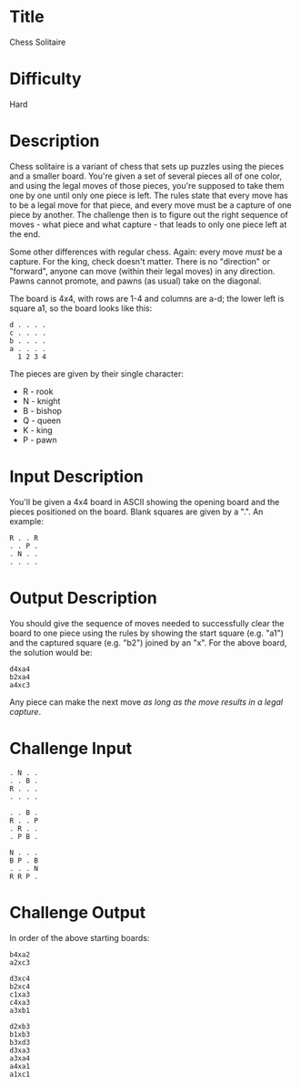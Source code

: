 # Title

Chess Solitaire

# Difficulty

Hard

# Description

Chess solitaire is a variant of chess that sets up puzzles using the pieces and a smaller board. You're given a set of several pieces all of one color, and using the legal moves of those pieces, you're supposed to take them one by one until only one piece is left. The rules state that every move has to be a legal move for that piece, and every move must be a capture of one piece by another. The challenge then is to figure out the right sequence of moves - what piece and what capture - that leads to only one piece left at the end.

Some other differences with regular chess. Again: every move *must* be a capture. For the king, check doesn't matter. There is no "direction" or "forward", anyone can move (within their legal moves) in any direction. Pawns cannot promote, and pawns (as usual) take on the diagonal. 

The board is 4x4, with rows are 1-4 and columns are a-d; the lower left is square a1, so the board looks like this:
    
    d . . . .
    c . . . .
    b . . . .
    a . . . .
      1 2 3 4

The pieces are given by their single character:

- R - rook
- N - knight
- B - bishop
- Q - queen
- K - king
- P - pawn

# Input Description

You'll be given a 4x4 board in ASCII showing the opening board and the pieces positioned on the board. Blank squares are given by a ".". An example:

    R . . R
    . . P .
    . N . . 
    . . . .

# Output Description

You should give the sequence of moves needed to successfully clear the board to one piece using the rules by showing the start square (e.g. "a1") and the captured square (e.g. "b2") joined by an "x". For the above board, the solution would be:

    d4xa4
    b2xa4
    a4xc3
	
Any piece can make the next move *as long as the move results in a legal capture*. 

# Challenge Input

    . N . .
    . . B .
    R . . .
    . . . .

    . . B .
    R . . P
    . R . .
    . P B .

    N . . .
    B P . B
    . . . N
    R R P .
	

# Challenge Output

In order of the above starting boards:

    b4xa2
    a2xc3

    d3xc4
    b2xc4
    c1xa3
    c4xa3
    a3xb1

    d2xb3
    b1xb3
    b3xd3
    d3xa3
    a3xa4
    a4xa1
    a1xc1
